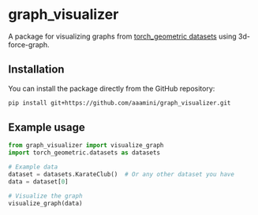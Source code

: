 # graph_visualizer

A package for visualizing graphs from [torch_geometric datasets](https://pytorch-geometric.readthedocs.io/en/latest/modules/datasets.html) using 3d-force-graph.

## Installation

You can install the package directly from the GitHub repository:

```bash
pip install git+https://github.com/aaamini/graph_visualizer.git
```

## Example usage

```python
from graph_visualizer import visualize_graph
import torch_geometric.datasets as datasets

# Example data
dataset = datasets.KarateClub()  # Or any other dataset you have
data = dataset[0]

# Visualize the graph
visualize_graph(data)
```

